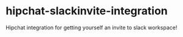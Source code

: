 # hipchat-slackinvite-integration
Hipchat integration for getting yourself an invite to slack workspace! 
